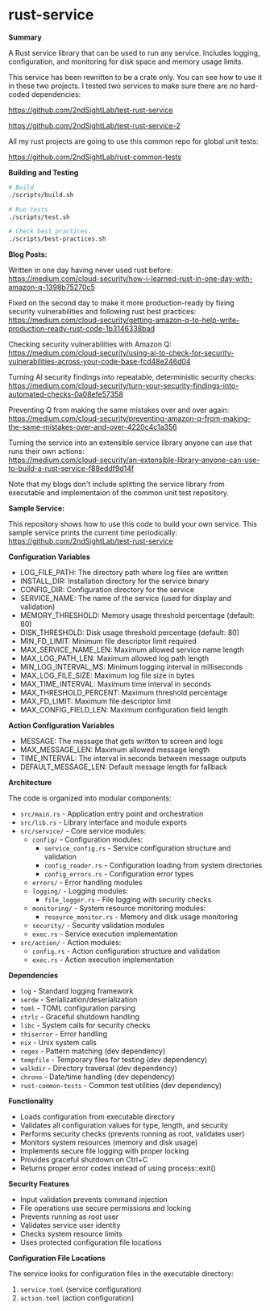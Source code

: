 # rust-service

__Summary__

A Rust service library that can be used to run any service. Includes logging, configuration, and monitoring for disk space and memory usage limits.

This service has been rewritten to be a crate only. You can see how to use it in these two projects. I tested two services to make sure there are no hard-coded dependencies:

https://github.com/2ndSightLab/test-rust-service

https://github.com/2ndSightLab/test-rust-service-2

All my rust projects are going to use this common repo for global unit tests:

https://github.com/2ndSightLab/rust-common-tests

__Building and Testing__

```bash
# Build
./scripts/build.sh

# Run tests
./scripts/test.sh

# Check best practices
./scripts/best-practices.sh

```

__Blog Posts:__

Written in one day having never used rust before:\
https://medium.com/cloud-security/how-i-learned-rust-in-one-day-with-amazon-q-1398b75270c5

Fixed on the second day to make it more production-ready by fixing security vulnerabilities and following rust best practices:\
https://medium.com/cloud-security/getting-amazon-q-to-help-write-production-ready-rust-code-1b3146338bad

Checking security vulnerabilities with Amazon Q:\
https://medium.com/cloud-security/using-ai-to-check-for-security-vulnerabilities-across-your-code-base-fcd48e246d04

Turning AI security findings into repeatable, deterministic security checks:\
https://medium.com/cloud-security/turn-your-security-findings-into-automated-checks-0a08efe57358

Preventing Q from making the same mistakes over and over again:\
https://medium.com/cloud-security/preventing-amazon-q-from-making-the-same-mistakes-over-and-over-4220c4c1a356

Turning the service into an extensible service library anyone can use that runs their own actions:\
https://medium.com/cloud-security/an-extensible-library-anyone-can-use-to-build-a-rust-service-f88eddf9d14f

Note that my blogs don't include splitting the service library from executable and implementaion of the common unit test repository.

__Sample Service:__

This repository shows how to use this code to build your own service. This sample service prints the current time periodically:\
https://github.com/2ndSightLab/test-rust-service

__Configuration Variables__

* LOG_FILE_PATH: The directory path where log files are written
* INSTALL_DIR: Installation directory for the service binary
* CONFIG_DIR: Configuration directory for the service
* SERVICE_NAME: The name of the service (used for display and validation)
* MEMORY_THRESHOLD: Memory usage threshold percentage (default: 80)
* DISK_THRESHOLD: Disk usage threshold percentage (default: 80)
* MIN_FD_LIMIT: Minimum file descriptor limit required
* MAX_SERVICE_NAME_LEN: Maximum allowed service name length
* MAX_LOG_PATH_LEN: Maximum allowed log path length
* MIN_LOG_INTERVAL_MS: Minimum logging interval in milliseconds
* MAX_LOG_FILE_SIZE: Maximum log file size in bytes
* MAX_TIME_INTERVAL: Maximum time interval in seconds
* MAX_THRESHOLD_PERCENT: Maximum threshold percentage
* MAX_FD_LIMIT: Maximum file descriptor limit
* MAX_CONFIG_FIELD_LEN: Maximum configuration field length

__Action Configuration Variables__

* MESSAGE: The message that gets written to screen and logs
* MAX_MESSAGE_LEN: Maximum allowed message length
* TIME_INTERVAL: The interval in seconds between message outputs
* DEFAULT_MESSAGE_LEN: Default message length for fallback

__Architecture__

The code is organized into modular components:

* `src/main.rs` - Application entry point and orchestration
* `src/lib.rs` - Library interface and module exports
* `src/service/` - Core service modules:
  * `config/` - Configuration modules:
    * `service_config.rs` - Service configuration structure and validation
    * `config_reader.rs` - Configuration loading from system directories
    * `config_errors.rs` - Configuration error types
  * `errors/` - Error handling modules
  * `logging/` - Logging modules:
    * `file_logger.rs` - File logging with security checks
  * `monitoring/` - System resource monitoring modules:
    * `resource_monitor.rs` - Memory and disk usage monitoring
  * `security/` - Security validation modules
  * `exec.rs` - Service execution implementation
* `src/action/` - Action modules:
  * `config.rs` - Action configuration structure and validation
  * `exec.rs` - Action execution implementation

__Dependencies__

* `log` - Standard logging framework
* `serde` - Serialization/deserialization
* `toml` - TOML configuration parsing
* `ctrlc` - Graceful shutdown handling
* `libc` - System calls for security checks
* `thiserror` - Error handling
* `nix` - Unix system calls
* `regex` - Pattern matching (dev dependency)
* `tempfile` - Temporary files for testing (dev dependency)
* `walkdir` - Directory traversal (dev dependency)
* `chrono` - Date/time handling (dev dependency)
* `rust-common-tests` - Common test utilities (dev dependency)

__Functionality__

* Loads configuration from executable directory
* Validates all configuration values for type, length, and security
* Performs security checks (prevents running as root, validates user)
* Monitors system resources (memory and disk usage)
* Implements secure file logging with proper locking
* Provides graceful shutdown on Ctrl+C
* Returns proper error codes instead of using process::exit()

__Security Features__

* Input validation prevents command injection
* File operations use secure permissions and locking
* Prevents running as root user
* Validates service user identity
* Checks system resource limits
* Uses protected configuration file locations

__Configuration File Locations__

The service looks for configuration files in the executable directory:
1. `service.toml` (service configuration)
2. `action.toml` (action configuration)

